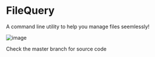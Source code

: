 # FileQuery
A command line utility to help you manage files seemlessly!


![image](https://user-images.githubusercontent.com/58482194/120060462-9cd76300-c075-11eb-8985-6757ce491bbc.png)

Check the master branch for source code
